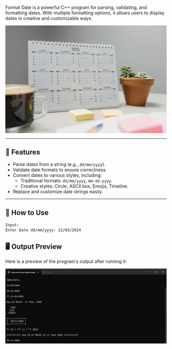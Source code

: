 Format Date is a powerful C++ program for parsing, validating, and formatting dates. With multiple formatting options, it allows users to display dates in creative and customizable ways.

![DateMaster Preview](29509458.jpg)

---

## 🚀 Features
- Parse dates from a string (e.g., `dd/mm/yyyy`).
- Validate date formats to ensure correctness.
- Convert dates to various styles, including:
  - Traditional formats: `dd/mm/yyyy`, `mm-dd-yyyy`.
  - Creative styles: Circle, ASCII box, Emojis, Timeline.
- Replace and customize date strings easily.

---

## 📂 How to Use

   ```
Input:
Enter Date dd/mm/yyyy: 12/03/2024

```


## 🖥️ Output Preview
Here is a preview of the program's output after running it:

![Program Output](Date.png)

